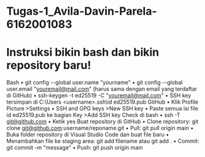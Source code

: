 # Tugas-1_Avila-Davin-Parela-6162001083
# Instruksi bikin bash dan bikin repository baru!
Bash 
• git config --global user.name "yourname" 
• git config --global user.email "youremail@mail.com" (harus sama dengan email yang terdaftar di GitHub) 
• ssh-keygen -t ed25519 -C "youremail@mail.com" 
• SSH key tersimpan di C:\Users \<username>\.ssh\id ed25519.pub GitHub 
• Klik Profile Picture >Settings 
• SSH and GPG keys >New SSH key 
• Paste semua isi file id ed25519.pub ke bagian Key >Add SSH key Check di bash 
• ssh -T git@github.com
• Ketik yes Buat repository di GitHub
• Clone repository: git clone git@github.com:username/reponame.git 
• Pull: git pull origin main 
• Buka folder repository di Visual Studio Code dan buat file baru 
• Menambahkan file ke staging area: git add filename atau git add . 
• Commit: git commit -m "message" 
• Push: git push origin main
